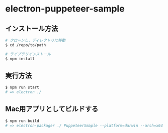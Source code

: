 # electron-puppeteer-sample

## インストール方法

```bash
# クローンし、ディレクトリに移動
$ cd /repo/to/path

# ライブラリインストール
$ npm install
```

## 実行方法

```bash
$ npm run start
# => electron ./
```

## Mac用アプリとしてビルドする

```bash
$ npm run build
# => electron-packager ./ PuppeteerSmaple --platform=darwin --arch=x64 --overwrite
```

